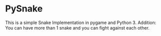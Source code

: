 # PySnake

This is a simple Snake Implementation in pygame and Python 3. Addition: You can have more than 1 snake and you can fight against each other.